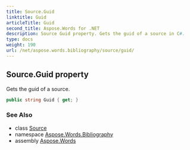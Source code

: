 ```yaml
---
title: Source.Guid
linktitle: Guid
articleTitle: Guid
second_title: Aspose.Words for .NET
description: Source Guid property. Gets the guid of a source in C#.
type: docs
weight: 190
url: /net/aspose.words.bibliography/source/guid/
---
```

## Source.Guid property

Gets the guid of a source.

```csharp
public string Guid { get; }
```

### See Also

* class [Source](../)
* namespace [Aspose.Words.Bibliography](../../../aspose.words.bibliography/)
* assembly [Aspose.Words](../../../)
